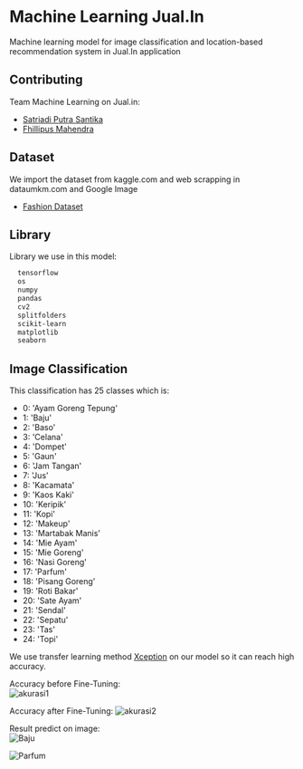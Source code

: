 # Machine Learning Jual.In
Machine learning model for image classification and location-based recommendation system in Jual.In application

## Contributing
Team Machine Learning on Jual.in:  
- [Satriadi Putra Santika](https://www.linkedin.com/in/dwiwekanaratama/spsantika/)
- [Fhillipus Mahendra](https://www.linkedin.com/in/fhlpmah/)

## Dataset  
We import the dataset from kaggle.com and web scrapping in dataumkm.com and Google Image
- [Fashion Dataset](https://www.kaggle.com/datasets/paramaggarwal/fashion-product-images-small)

## Library  
Library we use in this model:
```bash
  tensorflow
  os
  numpy
  pandas
  cv2
  splitfolders
  scikit-learn
  matplotlib
  seaborn
``` 

## Image Classification
 This classification has 25 classes which is:
 - 0: 'Ayam Goreng Tepung'
 - 1: 'Baju'
 - 2: 'Baso'
 - 3: 'Celana'
 - 4: 'Dompet'
 - 5: 'Gaun'
 - 6: 'Jam Tangan'
 - 7: 'Jus'
 - 8: 'Kacamata'
 - 9: 'Kaos Kaki'
 - 10: 'Keripik'
 - 11: 'Kopi'
 - 12: 'Makeup'
 - 13: 'Martabak Manis'
 - 14: 'Mie Ayam'
 - 15: 'Mie Goreng'
 - 16: 'Nasi Goreng'
 - 17: 'Parfum'
 - 18: 'Pisang Goreng'
 - 19: 'Roti Bakar'
 - 20: 'Sate Ayam'
 - 21: 'Sendal'
 - 22: 'Sepatu'
 - 23: 'Tas'
 - 24: 'Topi'

We use transfer learning method [Xception](https://www.tensorflow.org/api_docs/python/tf/keras/applications/xception/Xception) on our model so it can reach high accuracy.

Accuracy before Fine-Tuning:  
![akurasi1](https://drive.google.com/uc?id=1guRY12wEn2mc-qumG4fZ41_HcoTWZ6JA)  

Accuracy after Fine-Tuning:
![akurasi2](https://drive.google.com/uc?id=1zGvgA9cnUb60mASeEit6NG5O_n5MI6s4)

Result predict on image:  
![Baju](https://drive.google.com/uc?id=1WwsVNdKRdKDf4b8uNINx3jdG_dNyRyJo)

![Parfum](https://drive.google.com/uc?id=1Bi2cZrjizz_zZYluAwNiYzwYWJJvYYaJ)
